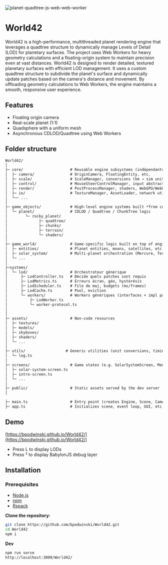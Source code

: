![planet-quadtree-js-web-web-worker](https://github.com/user-attachments/assets/bbbdd36f-db09-4105-9a1c-66f747aadccc)

# World42

World42 is a high-performance, multithreaded planet rendering engine that leverages a quadtree structure to dynamically manage Levels of Detail (LOD) for planetary surfaces. The project uses Web Workers for heavy geometry calculations and a floating-origin system to maintain precision even at vast distances. World42 is designed to render detailed, textured planetary surfaces with efficient LOD management. It uses a custom quadtree structure to subdivide the planet's surface and dynamically update patches based on the camera's distance and movement. By offloading geometry calculations to Web Workers, the engine maintains a smooth, responsive user experience.

## Features
- Floating origin camera
- Real-scale planet (1:1)
- Quadsphere with a uniform mesh
- Asynchronous CDLOD/Quadtree using Web Workers

## Folder structure

```txt
World42/
│
├─ core/                     # Reusable engine subsystems (indépendants du jeu)
│  ├─ camera/                # OriginCamera, FloatingEntity, etc.
│  ├─ scale/                 # ScaleManager, conversions (km → sim units)
│  ├─ control/               # MouseSteerControlManager, input abstractions
│  ├─ render/                # PostProcessManager, shaders, WebGPU/WebGL setup
│  ├─ io/                    # TextureManager, AssetLoader, network utils
│  └── ...
│
├─ game_objects/             # High-level engine systems built *from core*
│  └─ planet/                # CDLOD / Quadtree / ChunkTree logic
│        └─ rocky_planet/
│              ├─ quadtree/
│              ├─ chunks/
│              ├─ terrain/
│              └─ shaders/
│
├─ game_world/               # Game-specific logic built on top of engine/
│  ├─ entities/              # Planet entities, moons, satellites, etc.
│  ├─ solar_system/          # Multi-planet orchestration (Mercure, Terre, etc.)
│  └─ ...
│
├─systems/
│  └─ lod/                   # Orchestrateur générique
│      ├─ LodController.ts   # Décide quels patches sont requis
│      ├─ LodMetrics.ts      # Erreurs écran, géo, hystérésis
│      ├─ LodScheduler.ts    # File de maj, budgets (ms/frames)
│      ├─ LodCache.ts        # Pool, eviction
│      └─ workers/           # Workers génériques (interfaces + impl par défaut)
│          ├─ LodWorker.ts
│          └─ worker-protocol.ts
│
│
├─ assets/                   # Non-code resources
│  ├─ textures/
│  ├─ models/
│  ├─ skyboxes/
│  ├─ shaders/
│  └─ ...
│
├─ utils/                  # Generic utilities (unit conversions, timing)
│  └─ log.ts
│
├─ screens/                  # Game states (e.g. SolarSystemScreen, MenuScreen)
│  ├─ solar-system-screen.ts
│  ├─ intro-screen.ts
│  └─ ...
│
├─ public/                   # Static assets served by the dev server
│

├─ main.ts                   # Entry point (creates Engine, Scene, Camera)
├─ app.ts                    # Initializes scene, event loop, GUI, etc.
```

## Demo
[https://bpodwinski.github.io/World42/](https://bpodwinski.github.io/World42/)
- Press L to display LODs
- Press ² to display BabylonJS debug layer

## Installation
### Prerequisites

- [Node.js](https://nodejs.org/)
- [npm](https://www.npmjs.com/)
- [Rspack](https://rspack.rs/)

**Clone the repository:**

   ```bash
   git clone https://github.com/bpodwinski/World42.git
   cd World42
   npm i
   ```

**Dev**

   ```bash
   npm run serve
   http://localhost:3000/World42/
   ```

